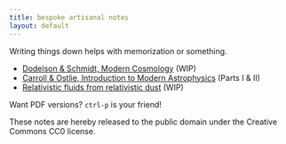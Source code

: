 ```yaml
---
title: bespoke artisanal notes
layout: default
---
```


Writing things down helps with memorization or something.

- [Dodelson & Schmidt, Modern Cosmology](modern-cosmology) (WIP)
- [Carroll & Ostlie, Introduction to Modern Astrophysics](intro-to-modern-astrophysics) (Parts I & II)
- [Relativistic fluids from relativistic dust](relativistic-fluids) (WIP)

Want PDF versions? `ctrl-p` is your friend!

These notes are hereby released to the public domain under the Creative Commons CC0 license.
